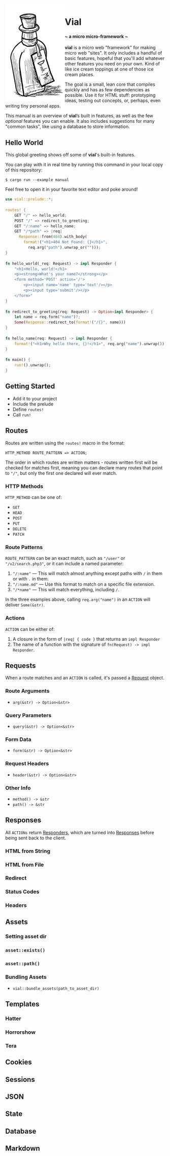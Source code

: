 <img src="./img/drink-me.jpeg" alt="Drink Me." align="left" height="300" />

# Vial

#### ~ a micro micro-framework ~

**vial** is a micro web "framework" for making micro web "sites". It
only includes a handful of basic features, hopeful that you'll add
whatever other features you need on your own. Kind of like ice cream
toppings at one of those ice cream places.

The goal is a small, lean core that compiles quickly and has as few
dependencies as possible. Use it for HTML stuff: prototyping ideas,
testing out concepts, or, perhaps, even writing tiny personal apps.

This manual is an overview of **vial**’s built in features, as well as
the few _optional_ features you can enable. It also includes
suggestions for many "common tasks", like using a database to store
information.

## Hello World

This global greeting shows off some of **vial**'s built-in features.

You can play with it in real time by running this command in your
local copy of this repository:

    $ cargo run --example manual

Feel free to open it in your favorite text editor and poke around!

```rust
use vial::prelude::*;

routes! {
    GET "/" => hello_world;
    POST "/" => redirect_to_greeting;
    GET "/:name" => hello_name;
    GET "/*path" => |req|
      Response::from(404).with_body(
        format!("<h1>404 Not Found: {}</h1>",
          req.arg("path").unwrap_or("")));
}

fn hello_world(_req: Request) -> impl Responder {
    "<h1>Hello, world!</h1>
    <p><strong>What's your name?</strong></p>
    <form method='POST' action='/'>
        <p><input name='name' type='text'/></p>
        <p><input type='submit'/></p>
    </form>"
}

fn redirect_to_greeting(req: Request) -> Option<impl Responder> {
    let name = req.form("name")?;
    Some(Response::redirect_to(format!("/{}", name)))
}

fn hello_name(req: Request) -> impl Responder {
    format!("<h1>Why hello there, {}!</h1>", req.arg("name").unwrap())
}

fn main() {
    run!().unwrap();
}
```

## Getting Started

- Add it to your project
- Include the prelude
- Define `routes!`
- Call `run!`

## Routes

Routes are written using the `routes!` macro in the format:

    HTTP_METHOD ROUTE_PATTERN => ACTION;

The order in which routes are written matters - routes written first
will be checked for matches first, meaning you can declare many routes
that point to `"/"`, but only the first one declared will ever match.

### HTTP Methods

`HTTP_METHOD` can be one of:

- `GET`
- `HEAD`
- `POST`
- `PUT`
- `DELETE`
- `PATCH`

### Route Patterns

`ROUTE_PATTERN` can be an exact match, such as `"/user"` or
`"/v2/search.php3"`, or it can include a named parameter:

1. `"/:name"` — This will match almost anything except paths with `/`
   in them or with `.` in them.
2. `"/:name.md"` — Use this format to match on a specific file extension.
3. `"/*name"` — This will match everything, including `/`.

In the three examples above, calling `req.arg("name")` in an `ACTION`
will deliver `Some(&str)`.

### Actions

`ACTION` can be either of:

1. A closure in the form of `|req| { code }` that returns an
   `impl Responder`
2. The name of a function with the signature of `fn(Request) -> impl Responder`.

## Requests

When a route matches and an `ACTION` is called, it's passed a
[Request] object.

### Route Arguments

- `arg(&str) -> Option<&str>`

### Query Parameters

- `query(&str) -> Option<&str>`

### Form Data

- `form(&str) -> Option<&str>`

### Request Headers

- `header(&str) -> Option<&str>`

### Other Info

- `method() -> &str`
- `path() -> &str`

## Responses

All `ACTIONs` return [Responders][responder], which are turned into
[Responses][response] before being sent back to the client.

### HTML from String

### HTML from File

### Redirect

### Status Codes

### Headers

## Assets

### Setting asset dir

### `asset::exists()`

### `asset::path()`

### Bundling Assets

- `vial::bundle_assets(path_to_asset_dir)`

## Templates

### Hatter

### Horrorshow

### Tera

## Cookies

## Sessions

## JSON

## State

## Database

## Markdown

[request]: https://docs.rs/vial/latest/vial/struct.Request.html
[response]: https://docs.rs/vial/latest/vial/struct.Response.html
[responder]: https://docs.rs/vial/latest/vial/trait.Responder.html
